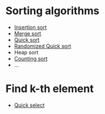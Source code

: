 # Sorting algorithms
- [Insertion sort](https://github.com/gaoisbest/Basic-Algorithms/blob/master/Sorting_algorithms/Insert_sort.py)
- [Merge sort](https://github.com/gaoisbest/Basic-Algorithms/blob/master/Sorting_algorithms/Merge_sort.py)
- [Quick sort](https://github.com/gaoisbest/Basic-Algorithms/blob/master/Sorting_algorithms/Quick_sort.py)
- [Randomized Quick sort](https://github.com/gaoisbest/Basic-Algorithms/blob/master/Sorting_algorithms/Quick_sort_randomnized.py)
- Heap sort
- [Counting sort](https://github.com/gaoisbest/Basic-Algorithms/blob/master/Sorting_algorithms/Counting_sort.py)
- ...

# Find k-th element
- [Quick select](https://github.com/gaoisbest/Basic-Algorithms/blob/master/Sorting_algorithms/Quick_select.py)
